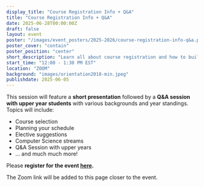 ```yaml
---
display_title: "Course Registration Info + Q&A"
title: "Course Registration Info + Q&A"
date: 2025-06-28T00:00:00Z
draft: false
layout: event
poster: "/images/event_posters/2025-2026/course-registration-info-q&a.png"
poster_cover: "contain"
poster_position: "center"
short_description: "Learn all about course registration and how to build your ideal schedule!"
start_time: "12:00 - 1:30 PM EST"
location: "ZOOM"
background: "images/orientation2018-min.jpeg"
publishdate: 2025-06-05
---
```

This session will feature a **short presentation** followed by a **Q&A session with upper year students** with various backgrounds and year standings. Topics will include: 
- Course selection
- Planning your schedule
- Elective suggestions
- Computer Science streams
- Q&A Session with upper years
- ... and much much more!

Please **register for the event [here](https://forms.gle/pNJGRRBZqAD65oJs6).**

The Zoom link will be added to this page closer to the event.